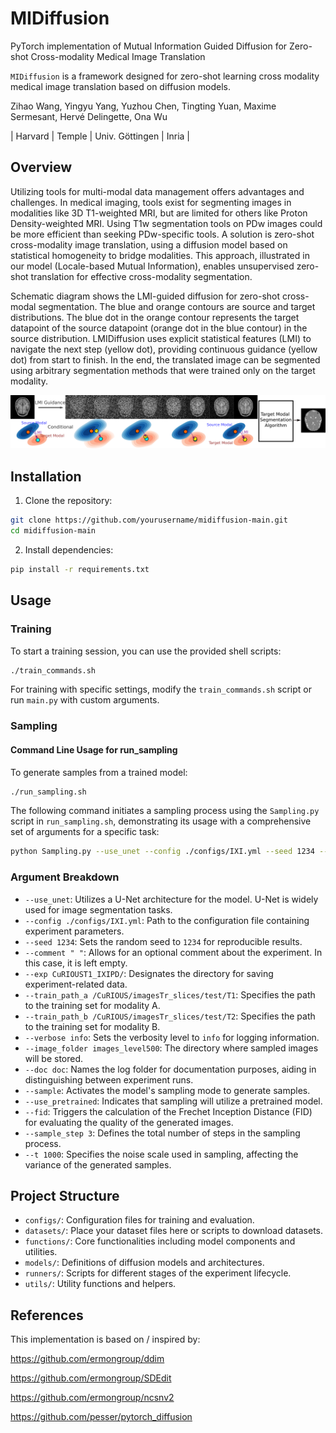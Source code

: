 
# MIDiffusion
PyTorch implementation of Mutual Information Guided Diffusion for Zero-shot Cross-modality Medical Image Translation

`MIDiffusion` is a framework designed for zero-shot learning cross modality medical image translation based on diffusion models.

Zihao Wang, Yingyu Yang, Yuzhou Chen, Tingting Yuan, Maxime Sermesant, Hervé Delingette, Ona Wu

| Harvard | Temple | Univ. Göttingen | Inria |

## Overview
Utilizing tools for multi-modal data management offers advantages and challenges. In medical imaging, tools exist for segmenting images in modalities like 3D T1-weighted MRI, but are limited for others like Proton Density-weighted MRI. Using T1w segmentation tools on PDw images could be more efficient than seeking PDw-specific tools. A solution is zero-shot cross-modality image translation, using a diffusion model based on statistical homogeneity to bridge modalities. This approach, illustrated in our model (Locale-based Mutual Information), enables unsupervised zero-shot translation for effective cross-modality segmentation.

Schematic diagram shows the LMI-guided diffusion for zero-shot cross-modal segmentation. The blue and orange contours are source and target distributions. The blue dot in the orange contour represents the target datapoint of the source datapoint (orange dot in the blue contour) in the source distribution. LMIDiffusion uses explicit statistical features (LMI) to navigate the next step (yellow dot), providing continuous guidance (yellow dot) from start to finish. In the end, the translated image can be segmented using arbitrary segmentation methods that were trained only on the target modality.

![Caption.](./others/condition_ablation.png)

## Installation

1. Clone the repository:

```bash
git clone https://github.com/yourusername/midiffusion-main.git
cd midiffusion-main
```

2. Install dependencies:

```bash
pip install -r requirements.txt
```

## Usage

### Training

To start a training session, you can use the provided shell scripts:

```bash
./train_commands.sh
```

For training with specific settings, modify the `train_commands.sh` script or run `main.py` with custom arguments.

### Sampling
#### Command Line Usage for run_sampling
To generate samples from a trained model:

```bash
./run_sampling.sh
```

The following command initiates a sampling process using the `Sampling.py` script in `run_sampling.sh`, demonstrating its usage with a comprehensive set of arguments for a specific task:

```bash
python Sampling.py --use_unet --config ./configs/IXI.yml --seed 1234 --comment "" --exp CuRIOUST1_IXIPD/ --train_path_a /CuRIOUS/imagesTr_slices/test/T1 --train_path_b /CuRIOUS/imagesTr_slices/test/T2 --verbose info --image_folder images_level500 --doc doc --sample --use_pretrained --fid --sample_step 3 --t 1000
```

### Argument Breakdown

- `--use_unet`: Utilizes a U-Net architecture for the model. U-Net is widely used for image segmentation tasks.
- `--config ./configs/IXI.yml`: Path to the configuration file containing experiment parameters.
- `--seed 1234`: Sets the random seed to `1234` for reproducible results.
- `--comment " "`: Allows for an optional comment about the experiment. In this case, it is left empty.
- `--exp CuRIOUST1_IXIPD/`: Designates the directory for saving experiment-related data.
- `--train_path_a /CuRIOUS/imagesTr_slices/test/T1`: Specifies the path to the training set for modality A.
- `--train_path_b /CuRIOUS/imagesTr_slices/test/T2`: Specifies the path to the training set for modality B.
- `--verbose info`: Sets the verbosity level to `info` for logging information.
- `--image_folder images_level500`: The directory where sampled images will be stored.
- `--doc doc`: Names the log folder for documentation purposes, aiding in distinguishing between experiment runs.
- `--sample`: Activates the model's sampling mode to generate samples.
- `--use_pretrained`: Indicates that sampling will utilize a pretrained model.
- `--fid`: Triggers the calculation of the Frechet Inception Distance (FID) for evaluating the quality of the generated images.
- `--sample_step 3`: Defines the total number of steps in the sampling process.
- `--t 1000`: Specifies the noise scale used in sampling, affecting the variance of the generated samples.


## Project Structure

- `configs/`: Configuration files for training and evaluation.
- `datasets/`: Place your dataset files here or scripts to download datasets.
- `functions/`: Core functionalities including model components and utilities.
- `models/`: Definitions of diffusion models and architectures.
- `runners/`: Scripts for different stages of the experiment lifecycle.
- `utils/`: Utility functions and helpers.

## References

This implementation is based on / inspired by:

https://github.com/ermongroup/ddim

https://github.com/ermongroup/SDEdit

https://github.com/ermongroup/ncsnv2

https://github.com/pesser/pytorch_diffusion

